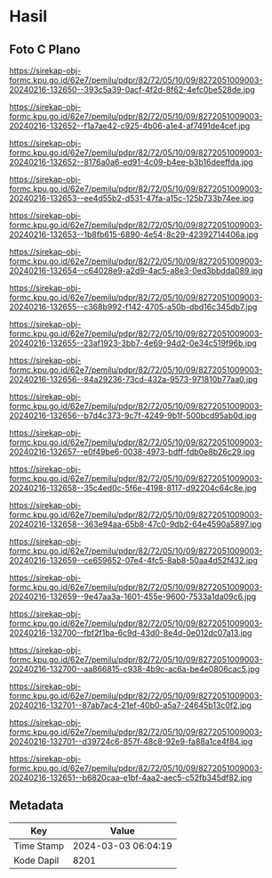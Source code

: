 # Hasil

## Foto C Plano

https://sirekap-obj-formc.kpu.go.id/62e7/pemilu/pdpr/82/72/05/10/09/8272051009003-20240216-132650--393c5a39-0acf-4f2d-8f62-4efc0be528de.jpg

https://sirekap-obj-formc.kpu.go.id/62e7/pemilu/pdpr/82/72/05/10/09/8272051009003-20240216-132652--f1a7ae42-c925-4b06-a1e4-af7491de4cef.jpg

https://sirekap-obj-formc.kpu.go.id/62e7/pemilu/pdpr/82/72/05/10/09/8272051009003-20240216-132652--8176a0a6-ed91-4c09-b4ee-b3b16deeffda.jpg

https://sirekap-obj-formc.kpu.go.id/62e7/pemilu/pdpr/82/72/05/10/09/8272051009003-20240216-132653--ee4d55b2-d531-47fa-a15c-125b733b74ee.jpg

https://sirekap-obj-formc.kpu.go.id/62e7/pemilu/pdpr/82/72/05/10/09/8272051009003-20240216-132653--1b8fb615-6890-4e54-8c29-42392714406a.jpg

https://sirekap-obj-formc.kpu.go.id/62e7/pemilu/pdpr/82/72/05/10/09/8272051009003-20240216-132654--c64028e9-a2d9-4ac5-a8e3-0ed3bbdda089.jpg

https://sirekap-obj-formc.kpu.go.id/62e7/pemilu/pdpr/82/72/05/10/09/8272051009003-20240216-132655--c368b992-f142-4705-a50b-dbd16c345db7.jpg

https://sirekap-obj-formc.kpu.go.id/62e7/pemilu/pdpr/82/72/05/10/09/8272051009003-20240216-132655--23af1923-3bb7-4e69-94d2-0e34c519f96b.jpg

https://sirekap-obj-formc.kpu.go.id/62e7/pemilu/pdpr/82/72/05/10/09/8272051009003-20240216-132656--84a29236-73cd-432a-9573-971810b77aa0.jpg

https://sirekap-obj-formc.kpu.go.id/62e7/pemilu/pdpr/82/72/05/10/09/8272051009003-20240216-132656--b7d4c373-9c7f-4249-9b1f-500bcd95ab0d.jpg

https://sirekap-obj-formc.kpu.go.id/62e7/pemilu/pdpr/82/72/05/10/09/8272051009003-20240216-132657--e0f49be6-0038-4973-bdff-fdb0e8b26c29.jpg

https://sirekap-obj-formc.kpu.go.id/62e7/pemilu/pdpr/82/72/05/10/09/8272051009003-20240216-132658--35c4ed0c-5f6e-4198-8117-d92204c64c8e.jpg

https://sirekap-obj-formc.kpu.go.id/62e7/pemilu/pdpr/82/72/05/10/09/8272051009003-20240216-132658--363e94aa-65b8-47c0-9db2-64e4590a5897.jpg

https://sirekap-obj-formc.kpu.go.id/62e7/pemilu/pdpr/82/72/05/10/09/8272051009003-20240216-132659--ce659652-07e4-4fc5-8ab8-50aa4d52f432.jpg

https://sirekap-obj-formc.kpu.go.id/62e7/pemilu/pdpr/82/72/05/10/09/8272051009003-20240216-132659--9e47aa3a-1601-455e-9600-7533a1da09c6.jpg

https://sirekap-obj-formc.kpu.go.id/62e7/pemilu/pdpr/82/72/05/10/09/8272051009003-20240216-132700--fbf2f1ba-6c9d-43d0-8e4d-0e012dc07a13.jpg

https://sirekap-obj-formc.kpu.go.id/62e7/pemilu/pdpr/82/72/05/10/09/8272051009003-20240216-132700--aa866815-c938-4b9c-ac6a-be4e0806cac5.jpg

https://sirekap-obj-formc.kpu.go.id/62e7/pemilu/pdpr/82/72/05/10/09/8272051009003-20240216-132701--87ab7ac4-21ef-40b0-a5a7-24645b13c0f2.jpg

https://sirekap-obj-formc.kpu.go.id/62e7/pemilu/pdpr/82/72/05/10/09/8272051009003-20240216-132701--d39724c6-857f-48c8-92e9-fa88a1ce4f84.jpg

https://sirekap-obj-formc.kpu.go.id/62e7/pemilu/pdpr/82/72/05/10/09/8272051009003-20240216-132651--b6820caa-e1bf-4aa2-aec5-c52fb345df82.jpg


## Metadata

| Key        | Value               |
| ---------- | ------------------- |
| Time Stamp | 2024-03-03 06:04:19 |
| Kode Dapil | 8201                |



